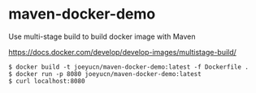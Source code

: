 # maven-docker-demo

Use multi-stage build to build docker image with Maven

https://docs.docker.com/develop/develop-images/multistage-build/

```
$ docker build -t joeyucn/maven-docker-demo:latest -f Dockerfile . 
$ docker run -p 8080 joeyucn/maven-docker-demo:latest
$ curl localhost:8080
```
